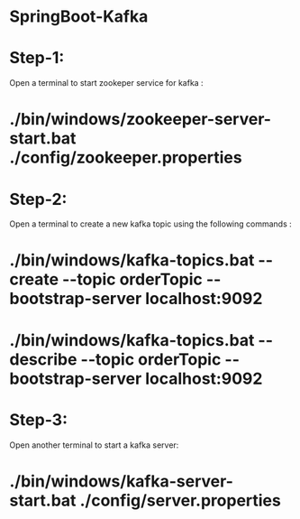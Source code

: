 # SpringBoot-Kafka

# Step-1:
Open a terminal to start zookeper service for kafka :
# ./bin/windows/zookeeper-server-start.bat ./config/zookeeper.properties
# Step-2:
Open a terminal to create a new kafka topic using the following commands : 
# ./bin/windows/kafka-topics.bat --create --topic orderTopic --bootstrap-server localhost:9092
# ./bin/windows/kafka-topics.bat --describe --topic orderTopic --bootstrap-server localhost:9092

# Step-3:
Open another terminal to start a kafka server: 
# ./bin/windows/kafka-server-start.bat ./config/server.properties 
